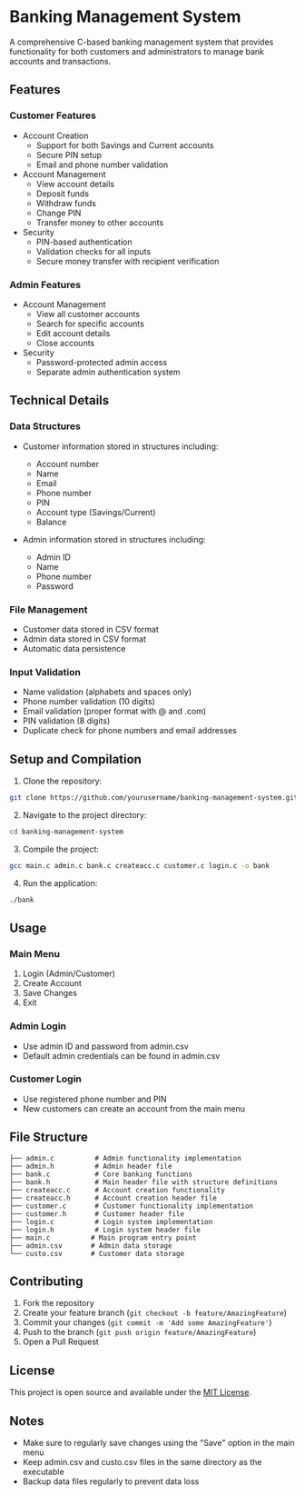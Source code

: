 # Banking Management System

A comprehensive C-based banking management system that provides functionality for both customers and administrators to manage bank accounts and transactions.

## Features

### Customer Features
- Account Creation
  - Support for both Savings and Current accounts
  - Secure PIN setup
  - Email and phone number validation
- Account Management
  - View account details
  - Deposit funds
  - Withdraw funds
  - Change PIN
  - Transfer money to other accounts
- Security
  - PIN-based authentication
  - Validation checks for all inputs
  - Secure money transfer with recipient verification

### Admin Features
- Account Management
  - View all customer accounts
  - Search for specific accounts
  - Edit account details
  - Close accounts
- Security
  - Password-protected admin access
  - Separate admin authentication system

## Technical Details

### Data Structures
- Customer information stored in structures including:
  - Account number
  - Name
  - Email
  - Phone number
  - PIN
  - Account type (Savings/Current)
  - Balance

- Admin information stored in structures including:
  - Admin ID
  - Name
  - Phone number
  - Password

### File Management
- Customer data stored in CSV format
- Admin data stored in CSV format
- Automatic data persistence

### Input Validation
- Name validation (alphabets and spaces only)
- Phone number validation (10 digits)
- Email validation (proper format with @ and .com)
- PIN validation (8 digits)
- Duplicate check for phone numbers and email addresses

## Setup and Compilation

1. Clone the repository:
```bash
git clone https://github.com/yourusername/banking-management-system.git
```

2. Navigate to the project directory:
```bash
cd banking-management-system
```

3. Compile the project:
```bash
gcc main.c admin.c bank.c createacc.c customer.c login.c -o bank
```

4. Run the application:
```bash
./bank
```

## Usage

### Main Menu
1. Login (Admin/Customer)
2. Create Account
3. Save Changes
4. Exit

### Admin Login
- Use admin ID and password from admin.csv
- Default admin credentials can be found in admin.csv

### Customer Login
- Use registered phone number and PIN
- New customers can create an account from the main menu

## File Structure
```
├── admin.c          # Admin functionality implementation
├── admin.h          # Admin header file
├── bank.c           # Core banking functions
├── bank.h           # Main header file with structure definitions
├── createacc.c      # Account creation functionality
├── createacc.h      # Account creation header file
├── customer.c       # Customer functionality implementation
├── customer.h       # Customer header file
├── login.c          # Login system implementation
├── login.h          # Login system header file
├── main.c          # Main program entry point
├── admin.csv       # Admin data storage
└── custo.csv       # Customer data storage
```

## Contributing
1. Fork the repository
2. Create your feature branch (`git checkout -b feature/AmazingFeature`)
3. Commit your changes (`git commit -m 'Add some AmazingFeature'`)
4. Push to the branch (`git push origin feature/AmazingFeature`)
5. Open a Pull Request

## License
This project is open source and available under the [MIT License](LICENSE).

## Notes
- Make sure to regularly save changes using the "Save" option in the main menu
- Keep admin.csv and custo.csv files in the same directory as the executable
- Backup data files regularly to prevent data loss